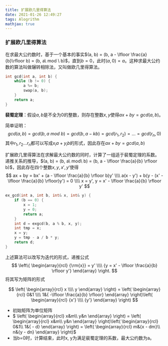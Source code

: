 ```yaml
---
title: 扩展欧几里得算法
date: 2021-01-26 12:49:27
tags: Alogrithm
mathjax: true
---
```


### 扩展欧几里得算法

在求最大公约数时，基于一个基本的事实$(a, b) = (b, a - \lfloor \frac{a}{b}\rfloor b) = (b, a\ mod \ b)$，直到$b = 0$，此时$(a, 0) = a$。这种求最大公约数的算法叫做辗转相除法，又叫做欧几里得算法。

```c++
int gcd(int a, int b) {
	while (b != 0) {
		a %= b;
		swap(a, b);
	}
	return a;
}
```

**裴蜀定理**：假设$a, b$是不全为0的整数，则存在整数$x, y$使得$ax + by = gcd(a, b)$。

简单证明：
$$
gcd(a, b) = gcd(b, a\ mod\ b) = gcd(b, a - kb) = gcd(r_1, r_2) = \dots = gcd(r_n, 0)
$$
其中$r_1, r_2 \dots r_n$都可以写成$x_ia + y_ib$的形式，因此存在$ax + by = gcd(a, b)$

扩展欧几里得算法在求解最大公约数的同时，计算了一组适于裴蜀定理的系数。
递推关系的推导，$(a, b) = (b, a\ mod\ b) = (b, a - \lfloor \frac{a}{b} \rfloor b)$，因此存在四个整数$x, y, x', y'$使得
$$
ax + by = bx' + (a - \lfloor \frac{a}{b} \rfloor b)y' \\\\
a(x - y') + b(y - (x' - \lfloor \frac{a}{b} \rfloor)y') = 0 \\\\
x = y', y = x' - \lfloor \frac{a}{b} \rfloor y'
$$

```c++
ex_gcd(int a, int b, int& x, int& y) {
    if (b == 0) {
        x = 1;
        y = 0;
        return a;
    }
    int d = exgcd(b, a % b, x, y);
    int tmp = x;
    x = y;
    y = tmp - a / b * y;
    return d;
}
```

上述算法可以改写为迭代的形式，递推公式
$$
\left\{ \begin{array}{rcl}
{\rm{x}} = y' \\\\
{y = x' - \lfloor \frac{a}{b} \rfloor y'}
\end{array} \right.
$$
将其写为矩阵的形式

$$
\left( \begin{array}{rcl}
x \\\\
y
\end{array} \right) = \left( \begin{array}{rcl}
0&1 \\\\
1&{ -\lfloor \frac{a}{b} \rfloor}
\end{array} \right)\left( \begin{array}{rcl}
{x'} \\\\
{y'}
\end{array} \right)
$$

+ 初始矩阵为单位矩阵
+ $
  \left( \begin{array}{rcl}
  x&m\\\\
  y&n
  \end{array} \right) = \left( \begin{array}{rcl}
  x&m\\\\
  y&n
  \end{array} \right)\left( \begin{array}{rcl}
  0&1\\\\
  1&{ - d}
  \end{array} \right) = \left( \begin{array}{rcl}
  m&{x - dm}\\\\
  n&{y - dn}
  \end{array} \right)$
+ 当b=0时，计算结束，此时x, y为满足裴蜀定理的系数，最大公约数为a。